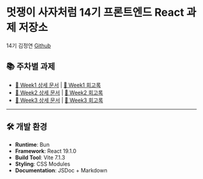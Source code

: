 # 멋쟁이 사자처럼 14기 프론트엔드 React 과제 저장소

14기 김정연 [Github](https://github.com/jungyeon0708)

## 📚 주차별 과제

- [📁 Week1 상세 문서](./week1/README.md) | [🤔 Week1 회고록](./week1/RETROSPECTIVE.md)
- [📁 Week2 상세 문서](./week2/README.md) | [🤔 Week2 회고록](./week2/RETROSPECTIVE.md)
- [📁 Week3 상세 문서](./week3/README.md) | [🤔 Week3 회고록](./week3/RETROSPECTIVE.md)

---

## 🛠 개발 환경

- **Runtime**: Bun
- **Framework**: React 19.1.0
- **Build Tool**: Vite 7.1.3
- **Styling**: CSS Modules
- **Documentation**: JSDoc + Markdown
